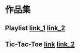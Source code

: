 # 作品集

## Playlist [link_1](http://10.25.7.164/playlistgen/ "Heading link")  [link_2](http://10.25.7.164/phpmyadmin/sql.php?server=1&db=test&table=v&pos=0 "Heading link")
## Tic-Tac-Toe [link](https://fungkaho.github.io/login "Heading link") [link_2](https://console.firebase.google.com/project/test-b08bb/database/test-b08bb/data~2Fusers?hl=zh-TW&pli=1 "Heading link")
